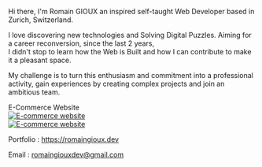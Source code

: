 Hi there, I'm Romain GIOUX an inspired self-taught
Web Developer based in Zurich, Switzerland.

I love discovering new technologies and Solving Digital Puzzles.
Aiming for a career reconversion, since the last 2 years,  
I didn't stop to learn how the Web is Built and how I can contribute 
to make it a pleasant space.
    
My challenge is to turn this enthusiasm and commitment into a
professional activity, gain experiences by
creating complex projects and join an ambitious team.
<div>
<div>E-Commerce Website</div>
<div><a href="https://github.com/nordend4000/rebecca-anderson-photography"><img src="https://res.cloudinary.com/dokbrxcp2/image/upload/v1647002159/images/Capture_d_%C3%A9cran_2022-03-11_%C3%A0_13.31.16_2_ozgkqn.png" alt="E-commerce website"/></a></div>
<div>
<a href="https://github.com/nordend4000/rebecca-anderson-photography"><img src="https://res.cloudinary.com/dokbrxcp2/image/upload/v1647001299/images/reb-desktop_copie_pv7caq.png" alt="E-commerce website"/></a></div>

</div>

   Portfolio : https://romaingioux.dev

   Email : romaingiouxdev@gmail.com  
   

